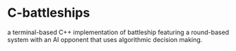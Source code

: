 # C-battleships
a terminal-based C++ implementation of battleship featuring a round-based system with an AI opponent that uses algorithmic decision making.
